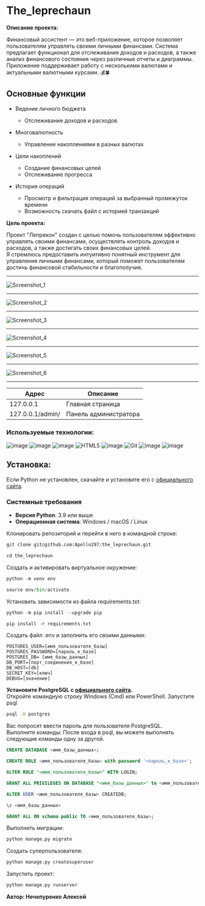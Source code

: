 # The_leprechaun

**Описание проекта:**

Финансовый ассистент — это веб-приложение, которое позволяет пользователям управлять своими личными финансами. Система предлагает функционал для отслеживания доходов и расходов, а также анализ финансового состояния через различные отчеты и диаграммы. Приложение поддерживает работу с несколькими валютами и актуальными валютными курсами. 💰🍀

## Основные функции

- Ведение личного бюджета
  - Отслеживание доходов и расходов

- Многовалютность
  - Управление накоплениями в разных валютах

- Цели накоплений
  - Создание финансовых целей
  - Отслеживание прогресса

- История операций
  - Просмотр и фильтрация операций за выбранный промежуток времени
  - Возможность скачать файл с историей транзакций


**Цель проекта:**

Проект "Лепрекон" создан с целью помочь пользователям эффективно управлять своими финансами, осуществлять контроль доходов и расходов, а также достигать своих финансовых целей.</br> Я стремлюсь предоставить интуитивно понятный инструмент для управления личными финансами, который поможет пользователям достичь финансовой стабильности и благополучия.

---
![Screenshot_1](https://github.com/Apollo297/the_leprechaun/assets/138869794/b4d3f7bc-c0ec-452e-95e1-d4bb1b4280d4)

---
![Screenshot_2](https://github.com/Apollo297/the_leprechaun/assets/138869794/83428550-c15b-41d9-815a-639df6df32b4)

---
![Screenshot_3](https://github.com/Apollo297/the_leprechaun/assets/138869794/34858d9b-4711-491b-bec6-3138d7236c56)

---
![Screenshot_4](https://github.com/Apollo297/the_leprechaun/assets/138869794/c76080e1-aab3-4161-a514-1c2d00da39e0)

---
![Screenshot_5](https://github.com/Apollo297/the_leprechaun/assets/138869794/7383263d-779d-4438-b6b5-91cac0f2dea3)

---
![Screenshot_6](https://github.com/Apollo297/the_leprechaun/assets/138869794/54e56bb1-040d-479a-a8b7-5b12fa04e35a)

---

| Адрес | Описание |
|-------------|-------------|
| 127.0.0.1   | Главная страница   |
| 127.0.0.1/admin/   | Панель администратора  |

### Используемые технологии:
![image](https://img.shields.io/badge/Python-FFD43B?style=for-the-badge&logo=python&logoColor=blue)
![image](https://img.shields.io/badge/SQLite-07405E?style=for-the-badge&logo=sqlite&logoColor=white)
![image](https://img.shields.io/badge/Django-092E20?style=for-the-badge&logo=django&logoColor=green)
![HTML5](https://img.shields.io/badge/html5-%23E34F26.svg?style=for-the-badge&logo=html5&logoColor=white)
![image](https://img.shields.io/badge/VSCode-0078D4?style=for-the-badge&logo=visual%20studio%20code&logoColor=white)
![Git](https://img.shields.io/badge/git-%23F05033.svg?style=for-the-badge&logo=git&logoColor=white)
![image](https://img.shields.io/badge/GitHub-100000?style=for-the-badge&logo=github&logoColor=white)
![image](https://img.shields.io/badge/PostgreSQL-336791?style=for-the-badge&logo=postgresql&logoColor=white)

## Установка:

Если Python не установлен, скачайте и установите его с [официального сайта](https://www.python.org/downloads/).

### Системные требования

- **Версия Python**: 3.9 или выше
- **Операционная система**: Windows / macOS / Linux

Клонировать репозиторий и перейти в него в командной строке:
```python
git clone git@github.com:Apollo297/the_leprechaun.git
```
```python
cd the_leprechaun
```
Cоздать и активировать виртуальное окружение:
```python
python -m venv env
```
```python
source env/bin/activate
```
Установить зависимости из файла requirements.txt:
```python
python -m pip install --upgrade pip
```
```python
pip install -r requirements.txt
```
Создать файл .env и заполнить его своими данными:
```
POSTGRES_USER=[имя_пользователя_базы]
POSTGRES_PASSWORD=[пароль_к_базе]
POSTGRES_DB= [имя_базы_данных]
DB_PORT=[порт_соединения_к_базе]
DB_HOST=[db]
SECRET_KEY=[ключ]
DEBUG=[значение]
```

**Установите PostgreSQL с [официального сайта](https://www.postgresql.org/download/windows/).**</br>
Откройте командную строку Windows (Cmd) или PowerShell.
Запустите psql
```cmd
psql -U postgres
```
Вас попросят ввести пароль для пользователя PostgreSQL.</br>
Выполните команды: После входа в psql, вы можете выполнять следующие команды одну за другой.</br>
```sql
CREATE DATABASE <имя_базы_данных>;
```
```sql
CREATE ROLE <имя_пользователя_базы> with password '<пароль_к_базе>';
```
```sql
ALTER ROLE "<имя_пользователя_базы>" WITH LOGIN;
```
```sql
GRANT ALL PRIVILEGES ON DATABASE "<имя_базы_данных>" to <имя_пользователя_базы>;
```
```sql
ALTER USER <имя_пользователя_базы> CREATEDB;
```
```sql
\c <имя_базы_данных>
```
```sql
GRANT ALL ON schema public TO <имя_пользователя_базы>;
```
Выполнить миграции:
```python
python manage.py migrate
```
Создать суперпользователя:
```python
python manage.py createsuperuser
```
Запустить проект:
```python
python manage.py runserver
```
**Автор: Нечепуренко Алексей**
